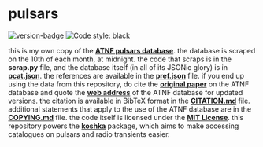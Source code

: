 # pulsars

[![version-badge][version-badge]][psrcat]
[![Code style: black][black-badge]][black]

this is my own copy of the [**ATNF pulsars database**][psrcat]. the database is scraped on the 10th of each month, at midnight. the code that scraps is in the **scrap.py** file, and the database itself (in all of its JSONic glory) is in [**pcat.json**](pcat.json). the references are available in the [**pref.json**](pref.json) file. if you end up using the data from this repository, do cite the [**original paper**][paper] on the ATNF database and quote the [**web address**][psrcat] of the ATNF database for updated versions. the citation is available in BibTeX format in the [**CITATION.md**](CITATION.md) file. additional statements that apply to the use of the ATNF database are in the [**COPYING.md**](COPYING.md) file. the code itself is licensed under the [**MIT License**](LICENSE). this repository powers the [**koshka**][koshka] package, which aims to make accessing catalogues on pulsars and radio transients easier.

[black]: https://github.com/psf/black
[koshka]: https://github.com/astrogewgaw/koshka
[psrcat]: http://www.atnf.csiro.au/research/pulsar/psrcat
[paper]: http://adsabs.harvard.edu/abs/2005AJ....129.1993M
[version-badge]: https://img.shields.io/badge/version-v1.64-green
[black-badge]: https://img.shields.io/badge/code%20style-black-000000.svg
